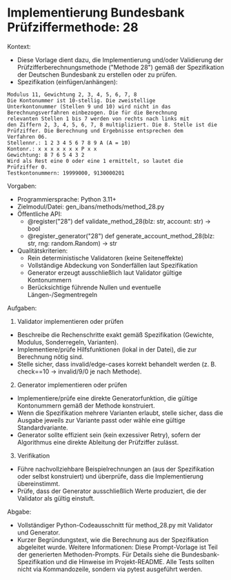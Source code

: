 # Implementierung Bundesbank Prüfziffermethode: 28

Kontext:
- Diese Vorlage dient dazu, die Implementierung und/oder Validierung der Prüfzifferberechnungsmethode ("Methode 28") gemäß der Spezifikation der Deutschen Bundesbank zu erstellen oder zu prüfen.
- Spezifikation (einfügen/anhängen):

```Text
Modulus 11, Gewichtung 2, 3, 4, 5, 6, 7, 8
Die Kontonummer ist 10-stellig. Die zweistellige
Unterkontonummer (Stellen 9 und 10) wird nicht in das
Berechnungsverfahren einbezogen. Die für die Berechnung
relevanten Stellen 1 bis 7 werden von rechts nach links mit
den Ziffern 2, 3, 4, 5, 6, 7, 8 multipliziert. Die 8. Stelle ist die
Prüfziffer. Die Berechnung und Ergebnisse entsprechen dem
Verfahren 06.
Stellennr.: 1 2 3 4 5 6 7 8 9 A (A = 10)
Kontonr.: x x x x x x x P x x
Gewichtung: 8 7 6 5 4 3 2
Wird als Rest eine 0 oder eine 1 ermittelt, so lautet die
Prüfziffer 0.
Testkontonummern: 19999000, 9130000201
```

Vorgaben:
- Programmiersprache: Python 3.11+
- Zielmodul/Datei: gen_ibans/methods/method_28.py
- Öffentliche API:
  - @register("28") def validate_method_28(blz: str, account: str) -> bool
  - @register_generator("28") def generate_account_method_28(blz: str, rng: random.Random) -> str
- Qualitätskriterien:
  - Rein deterministische Validatoren (keine Seiteneffekte)
  - Vollständige Abdeckung von Sonderfällen laut Spezifikation
  - Generator erzeugt ausschließlich laut Validator gültige Kontonummern
  - Berücksichtige führende Nullen und eventuelle Längen-/Segmentregeln

Aufgaben:
1) Validator implementieren oder prüfen
- Beschreibe die Rechenschritte exakt gemäß Spezifikation (Gewichte, Modulus, Sonderregeln, Varianten).
- Implementiere/prüfe Hilfsfunktionen (lokal in der Datei), die zur Berechnung nötig sind.
- Stelle sicher, dass invalid/edge-cases korrekt behandelt werden (z. B. check==10 -> invalid/9/0 je nach Methode).

2) Generator implementieren oder prüfen
- Implementiere/prüfe eine direkte Generatorfunktion, die gültige Kontonummern gemäß der Methode konstruiert.
- Wenn die Spezifikation mehrere Varianten erlaubt, stelle sicher, dass die Ausgabe jeweils zur Variante passt oder wähle eine gültige Standardvariante.
- Generator sollte effizient sein (kein exzessiver Retry), sofern der Algorithmus eine direkte Ableitung der Prüfziffer zulässt.

3) Verifikation
- Führe nachvollziehbare Beispielrechnungen an (aus der Spezifikation oder selbst konstruiert) und überprüfe, dass die Implementierung übereinstimmt.
- Prüfe, dass der Generator ausschließlich Werte produziert, die der Validator als gültig einstuft.

Abgabe:
- Vollständiger Python-Codeausschnitt für method_28.py mit Validator und Generator.
- Kurzer Begründungstext, wie die Berechnung aus der Spezifikation abgeleitet wurde.
Weitere Informationen: Diese Prompt-Vorlage ist Teil der generierten Methoden-Prompts. Für Details siehe die Bundesbank-Spezifikation und die Hinweise im Projekt-README.
Alle Tests sollten nicht via Kommandozeile, sondern via pytest ausgeführt werden.
